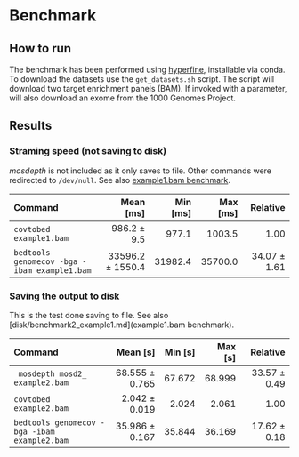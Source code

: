 # Benchmark

## How to run

The benchmark has been performed using [hyperfine](https://github.com/sharkdp/hyperfine), installable via conda.
To download the datasets use the `get_datasets.sh` script. 
The script will download two target enrichment panels (BAM).
If invoked with a parameter, will also download an exome from the 1000 Genomes Project.

## Results

### Straming speed (not saving to disk)

_mosdepth_ is not included as it only saves to file. Other commands were redirected to `/dev/null`.
See also [example1.bam benchmark](stream/benchmarkStream_example1.md). 

| Command | Mean [ms] | Min [ms] | Max [ms] | Relative |
|:---|---:|---:|---:|---:|
| `covtobed example1.bam` | 986.2 ± 9.5 | 977.1 | 1003.5 | 1.00 |
| `bedtools genomecov -bga -ibam example1.bam` | 33596.2 ± 1550.4 | 31982.4 | 35700.0 | 34.07 ± 1.61 |


### Saving the output to disk

This is the test done saving to file. See also [disk/benchmark2_example1.md](example1.bam benchmark).

| Command | Mean [s] | Min [s] | Max [s] | Relative |
|:---|---:|---:|---:|---:|
| ` mosdepth mosd2_ example2.bam` | 68.555 ± 0.765 | 67.672 | 68.999 | 33.57 ± 0.49 |
| `covtobed example2.bam` | 2.042 ± 0.019 | 2.024 | 2.061 | 1.00 |
| `bedtools genomecov -bga -ibam example2.bam` | 35.986 ± 0.167 | 35.844 | 36.169 | 17.62 ± 0.18 |
